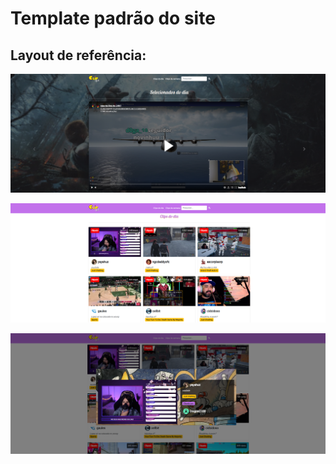 # Template padrão do site
## Layout de referência:

![PáginaInicial](img/CarouselClipItch.png)

![PáginaInicial](img/GridClipItch.png)

![PáginaInicial](img/modalClipItch.png)
